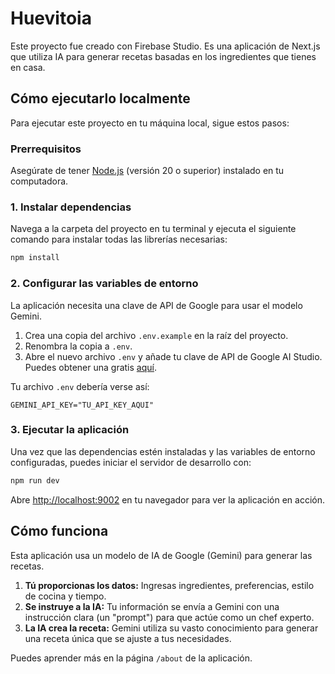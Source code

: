 # Huevitoia

Este proyecto fue creado con Firebase Studio. Es una aplicación de Next.js que utiliza IA para generar recetas basadas en los ingredientes que tienes en casa.

## Cómo ejecutarlo localmente

Para ejecutar este proyecto en tu máquina local, sigue estos pasos:

### Prerrequisitos

Asegúrate de tener [Node.js](https://nodejs.org/) (versión 20 o superior) instalado en tu computadora.

### 1. Instalar dependencias

Navega a la carpeta del proyecto en tu terminal y ejecuta el siguiente comando para instalar todas las librerías necesarias:

```bash
npm install
```

### 2. Configurar las variables de entorno

La aplicación necesita una clave de API de Google para usar el modelo Gemini.

1.  Crea una copia del archivo `.env.example` en la raíz del proyecto.
2.  Renombra la copia a `.env`.
3.  Abre el nuevo archivo `.env` y añade tu clave de API de Google AI Studio. Puedes obtener una gratis [aquí](https://aistudio.google.com/app/apikey).

Tu archivo `.env` debería verse así:

```
GEMINI_API_KEY="TU_API_KEY_AQUI"
```

### 3. Ejecutar la aplicación

Una vez que las dependencias estén instaladas y las variables de entorno configuradas, puedes iniciar el servidor de desarrollo con:

```bash
npm run dev
```

Abre [http://localhost:9002](http://localhost:9002) en tu navegador para ver la aplicación en acción.

## Cómo funciona

Esta aplicación usa un modelo de IA de Google (Gemini) para generar las recetas.
1.  **Tú proporcionas los datos:** Ingresas ingredientes, preferencias, estilo de cocina y tiempo.
2.  **Se instruye a la IA:** Tu información se envía a Gemini con una instrucción clara (un "prompt") para que actúe como un chef experto.
3.  **La IA crea la receta:** Gemini utiliza su vasto conocimiento para generar una receta única que se ajuste a tus necesidades.

Puedes aprender más en la página `/about` de la aplicación.
